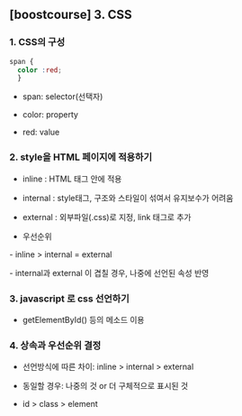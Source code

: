 ## [boostcourse] 3. CSS

### 1. CSS의 구성

```css
span {
  color :red;
  }
```

- span: selector(선택자)

- color: property

- red: value

### 2. style을 HTML 페이지에 적용하기

- inline : HTML 태그 안에 적용

- internal : style태그, 구조와 스타일이 섞여서 유지보수가 어려움

- external : 외부파일(.css)로 지정, link 태그로 추가

- 우선순위

\- inline > internal = external

\- internal과 external 이 겹칠 경우, 나중에 선언된 속성 반영

### 3. javascript 로 css 선언하기

- getElementById() 등의 메소드 이용

### 4. 상속과 우선순위 결정

- 선언방식에 따른 차이: inline > internal > external

- 동일할 경우: 나중의 것 or 더 구체적으로 표시된 것 

- id > class > element


